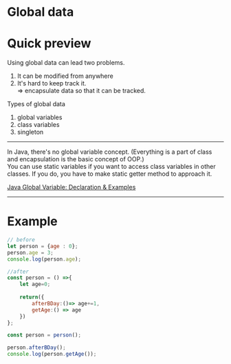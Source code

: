 # Global data
# Quick preview 
Using global data can lead two problems.
1. It can be modified from anywhere 
2. It's hard to keep track it.    
=>  encapsulate data so that it can be tracked. 

Types of global data
1. global variables 
2. class variables
3. singleton 

---

In Java, there's no global variable concept.
(Everything is a part of class and encapsulation is the basic concept of OOP.)      
You can use static variables if you want to access class variables in other classes. 
If you do, you have to make static getter method to approach it.  

[Java Global Variable: Declaration & Examples](https://study.com/academy/lesson/java-global-variable-declaration-examples.html)

---

# Example

```javascript
// before 
let person = {age : 0};
person.age = 3; 
console.log(person.age);

//after 
const person = () =>{ 
    let age=0; 
    
    return({
        afterBDay:()=> age+=1,
        getAge:() => age
    })
};

const person = person();

person.afterBDay();
console.log(person.getAge());
```